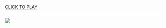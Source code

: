 
<a href="https://premium76.site?title=worlds_hardest_game_2_unblocked&ref=13M">CLICK TO PLAY</a></h3>
<hr>

<a href="https://premium76.site?title=worlds_hardest_game_2_unblocked&ref=13M"><img src="https://clearcache.store/games.png"></a>


